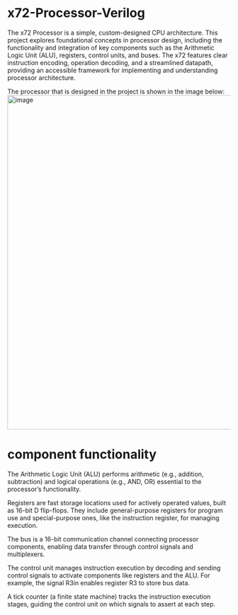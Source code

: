 # x72-Processor-Verilog
The x72 Processor is a simple, custom-designed CPU architecture. This project explores foundational concepts in processor design, including the functionality and integration of key components such as the Arithmetic Logic Unit (ALU), registers, control units, and buses. The x72 features clear instruction encoding, operation decoding, and a streamlined datapath, providing an accessible framework for implementing and understanding processor architecture.

The processor that is designed in the project is shown in the image below:
<img width="756" alt="image" src="https://github.com/user-attachments/assets/8a5d3d4f-4308-4332-a4fa-e4e42efd8453">


# component functionality
The Arithmetic Logic Unit (ALU) performs arithmetic (e.g., addition, subtraction) and logical operations (e.g., AND, OR) essential to the processor’s functionality.

Registers are fast storage locations used for actively operated values, built as 16-bit D flip-flops. They include general-purpose registers for program use and special-purpose ones, like the instruction register, for managing execution.

The bus is a 16-bit communication channel connecting processor components, enabling data transfer through control signals and multiplexers.

The control unit manages instruction execution by decoding and sending control signals to activate components like registers and the ALU. For example, the signal R3in enables register R3 to store bus data.

A tick counter (a finite state machine) tracks the instruction execution stages, guiding the control unit on which signals to assert at each step.
